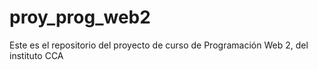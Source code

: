 # proy_prog_web2
Este es el repositorio del proyecto de curso de Programación Web 2, del instituto CCA
